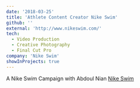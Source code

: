 ```yaml
---
date: '2018-03-25'
title: 'Athlete Content Creator Nike Swim'
github: ''
external: 'http://www.nikeswim.com/'
tech:
  - Video Production
  - Creative Photography
  - Final Cut Pro
company: 'Nike Swim'
showInProjects: true
---
```


A Nike Swim Campaign with Abdoul Nian [Nike Swim](http://www.nikeswim.com/)
